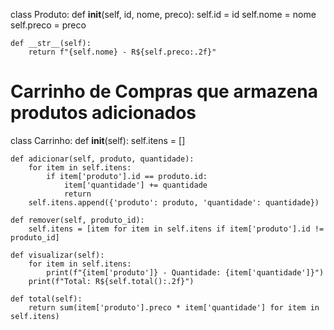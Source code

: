 class Produto:
    def __init__(self, id, nome, preco):
        self.id = id
        self.nome = nome
        self.preco = preco

    def __str__(self):
        return f"{self.nome} - R${self.preco:.2f}"

# Carrinho de Compras que armazena produtos adicionados
class Carrinho:
    def __init__(self):
        self.itens = []

    def adicionar(self, produto, quantidade):
        for item in self.itens:
            if item['produto'].id == produto.id:
                item['quantidade'] += quantidade
                return
        self.itens.append({'produto': produto, 'quantidade': quantidade})

    def remover(self, produto_id):
        self.itens = [item for item in self.itens if item['produto'].id != produto_id]

    def visualizar(self):
        for item in self.itens:
            print(f"{item['produto']} - Quantidade: {item['quantidade']}")
        print(f"Total: R${self.total():.2f}")

    def total(self):
        return sum(item['produto'].preco * item['quantidade'] for item in self.itens)
